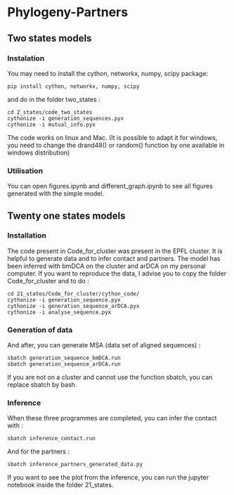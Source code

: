 # Phylogeny-Partners

## Two states models

### Instalation
  You may need to install the cython, networkx, numpy, scipy package:
  ```
  pip install cython, networkx, numpy, scipy
  ```
  and do in the folder two_states :
  ```
  cd 2_states/code_two_states
  cythonize -i generation_sequences.pyx
  cythonize -i mutual_info.pyx
  ```

The code works on linux and Mac. (It is possible to adapt it for windows, you need to change the drand48() or random() function by one available in windows distribution)

### Utilisation

You can open figures.ipynb and different_graph.ipynb to see all figures generated with the simple model.


## Twenty one states models

### Installation 

The code present in Code_for_cluster was present in the EPFL cluster. It is helpful to generate data and to infer contact and partners. The model has been inferred with bmDCA on the cluster and arDCA on my personal computer.
If you want to reproduce the data, I advise you to copy the folder Code_for_cluster and to do :

```
cd 21_states/Code_for_cluster/cython_code/
cythonize -i generation_sequence.pyx
cythonize -i generation_sequence_arDCA.pyx
cythonize -i analyse_sequence.pyx 
```

### Generation of data

And after, you can generate MSA (data set of aligned sequences) :

```
sbatch generation_sequence_bmDCA.run
sbatch generation_sequence_arDCA.run
```

If you are not on a cluster and cannot use the function sbatch, you can replace sbatch by bash. 

### Inference

When these three programmes are completed, you can infer the contact with :

```
sbatch inference_contact.run
```
And for the partners :
```
sbatch inference_partners_generated_data.py
```

If you want to see the plot from the inference, you can run the jupyter notebook inside the folder 21_states.


